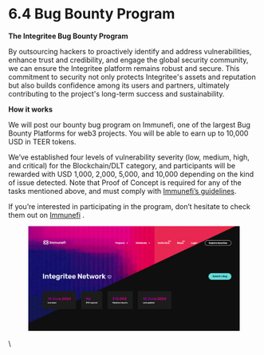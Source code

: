 # 6.4 Bug Bounty Program

**The Integritee Bug Bounty Program**

By outsourcing hackers to proactively identify and address vulnerabilities, enhance trust and credibility, and engage the global security community, we can ensure the Integritee platform remains robust and secure. This commitment to security not only protects Integritee's assets and reputation but also builds confidence among its users and partners, ultimately contributing to the project's long-term success and sustainability.

**How it works**

We will post our bounty bug program on Immunefi, one of the largest Bug Bounty Platforms for web3 projects. You will be able to earn up to 10,000 USD in TEER tokens.

We’ve established four levels of vulnerability severity (low, medium, high, and critical) for the Blockchain/DLT category, and participants will be rewarded with USD 1,000, 2,000, 5,000, and 10,000 depending on the kind of issue detected. Note that Proof of Concept is required for any of the tasks mentioned above, and must comply with [Immunefi’s guidelines](https://immunefisupport.zendesk.com/hc/en-us/articles/9946217628561-Proof-of-Concept-PoC-Guidelines-and-Rules).

If you’re interested in participating in the program, don’t hesitate to check them out on [Immunefi](https://immunefi.com/bug-bounty/integriteenetwork/) .

<figure><img src="../.gitbook/assets/Screenshot at Jun 10 18-23-08.png" alt=""><figcaption></figcaption></figure>

\

